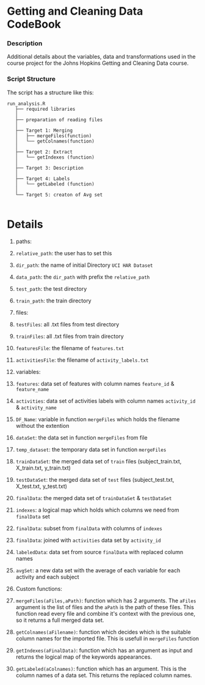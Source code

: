 Getting and Cleaning Data CodeBook
========================================

### Description
Additional details about the variables, data and transformations used in the course project for the Johns Hopkins Getting and Cleaning Data course.

### Script Structure
The script has a structure like this:
 ```
 run_analysis.R
    ├── required libraries
    │ 
    ├── preparation of reading files
	│ 
    ├── Target 1: Merging
    │   ├── mergeFiles(function)
    │   └── getColnames(function)
	│ 
    ├── Target 2: Extract
    │   └── getIndexes (function)
    │ 
    ├── Target 3: Description
	│  
    ├── Target 4: Labels
    │   └── getLabeled (function)
    │   
    └── Target 5: creaton of Avg set
    
```

# Details
1. paths:
1.  `relative_path`:  the user has to set this
2.  `dir_path`: the name of initial Directory `UCI HAR Dataset` 
3.  `data_path`: the `dir_path` with prefix the `relative_path`
4.  `test_path`: the test directory
5.  `train_path`: the train directory

2. files:
1.  `testFiles`: all .txt files from test directory
2.  `trainFiles`: all .txt files from train directory
3.  `featuresFile`: the filename of `features.txt`
4.  `activitiesFile`: the filename of `activity_labels.txt`

3. variables:
1.  `features`: data set of features with column names `feature_id` & `feature_name`
2.  `activities`: data set of activities labels with column names `activity_id` & `activity_name`
3.  `DF_Name`: variable in function `mergeFiles` which holds the filename without the extention
4.  `dataSet`: the data set in function `mergeFiles` from file
5.  `temp_dataset`: the temporary data set in function `mergeFiles`
6.  `trainDataSet`: the merged data set of `train` files (subject_train.txt, X_train.txt, y_train.txt)
7.  `testDataSet`: the merged data set of `test` files (subject_test.txt, X_test.txt, y_test.txt)
8.  `finalData`: the merged data set of `trainDataSet` & `testDataSet`
9.  `indexes`: a logical map which holds which columns we need from `finalData` set
10.  `finalData`: subset from `finalData` with columns of `indexes`
11.  `finalData`: joined with `activities` data set by `activity_id`
12.  `labeledData`: data set from source `finalData` with replaced column names
13.  `avgSet`: a new data set with the average of each variable for each activity and each subject

4. Custom functions:
1.  `mergeFiles(aFiles,aPath)`: function which has 2 arguments. The `aFiles` argument is the list of files
	and the `aPath` is the path of these files. This function read every file and combine it's context with the previous one,
	so it returns a full merged data set.
2.  `getColnames(aFilename)`: function which decides which is the suitable column names for the imported file. This is usefull
	in `mergeFiles` function
3.  `getIndexes(aFinalData)`: function which has an argument as input and returns the logical map of the keywords appearances.
4.  `getLabeled(aColnames)`: function which has an argument. This is the column names of a data set. This returns the replaced
	column names. 